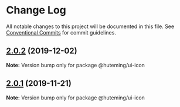 # Change Log

All notable changes to this project will be documented in this file.
See [Conventional Commits](https://conventionalcommits.org) for commit guidelines.

## [2.0.2](https://github.com/huteming/huteming-ui/compare/@huteming/ui-icon@2.0.1...@huteming/ui-icon@2.0.2) (2019-12-02)

**Note:** Version bump only for package @huteming/ui-icon





## [2.0.1](https://github.com/huteming/huteming-ui/compare/@huteming/ui-icon@2.0.0...@huteming/ui-icon@2.0.1) (2019-11-21)

**Note:** Version bump only for package @huteming/ui-icon
